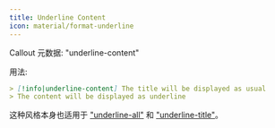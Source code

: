 ```yaml
---
title: Underline Content
icon: material/format-underline
---
```


Callout 元数据: "underline-content"

用法: 
```md
> [!info|underline-content] The title will be displayed as usual
> The content will be displayed as underline
```

这种风格本身也适用于 ["underline-all"](../combined-styling/page-22.md) 和 ["underline-title"](../title-styling/page-22.md)。
